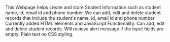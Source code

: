 This Webpage helps create and store Student Information such as student name, id, email id and phone number. We can add, edit and delete student records that include the student's name, id, email id and phone number. Currently added HTML elements and JavaScript Functionality. 
Can add, edit and delete student records. Will recieve alert message if the input fields are empty. Plain text no CSS styling.

